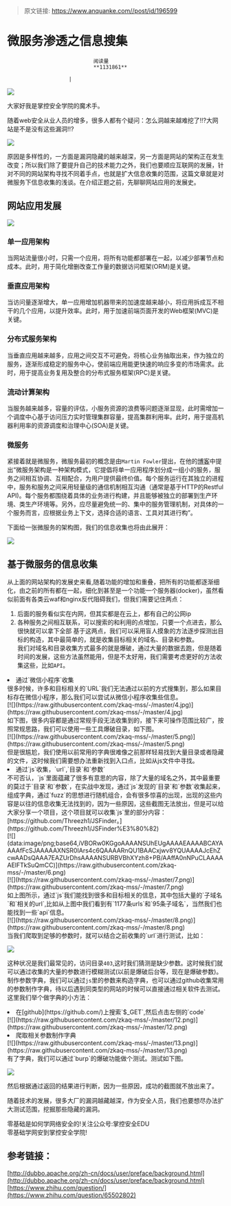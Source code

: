 > 原文链接: https://www.anquanke.com//post/id/196599 


# 微服务渗透之信息搜集


                                阅读量   
                                **1131861**
                            
                        |
                        
                                                                                    



[![](https://p4.ssl.qhimg.com/t01784882562cbd49f7.png)](https://p4.ssl.qhimg.com/t01784882562cbd49f7.png)



大家好我是掌控安全学院的魔术手。

随着web安全从业人员的增多，很多人都有个疑问：怎么洞越来越难挖了!!?大网站是不是没有这些漏洞!!?

[![](https://raw.githubusercontent.com/zkaq-mss/-/master/1.jpg)](https://raw.githubusercontent.com/zkaq-mss/-/master/1.jpg)

原因是多样性的，一方面是漏洞隐藏的越来越深，另一方面是网站的架构正在发生改变；所以我们除了要提升自己的技术能力之外，我们也要顺应互联网的发展，针对不同的网站架构寻找不同着手点，也就是扩大信息收集的范围，这篇文章就是对微服务下信息收集的浅谈。在介绍正题之前，先聊聊网站应用的发展史。



## 网站应用发展

[![](https://raw.githubusercontent.com/zkaq-mss/-/master/2.png)](https://raw.githubusercontent.com/zkaq-mss/-/master/2.png)

### <a class="reference-link" name="%E5%8D%95%E4%B8%80%E5%BA%94%E7%94%A8%E6%9E%B6%E6%9E%84"></a>单一应用架构

当网站流量很小时，只需一个应用，将所有功能都部署在一起，以减少部署节点和成本。此时，用于简化增删改查工作量的数据访问框架(ORM)是关键。

### <a class="reference-link" name="%E5%9E%82%E7%9B%B4%E5%BA%94%E7%94%A8%E6%9E%B6%E6%9E%84"></a>垂直应用架构

当访问量逐渐增大，单一应用增加机器带来的加速度越来越小，将应用拆成互不相干的几个应用，以提升效率。此时，用于加速前端页面开发的Web框架(MVC)是关键。

### <a class="reference-link" name="%E5%88%86%E5%B8%83%E5%BC%8F%E6%9C%8D%E5%8A%A1%E6%9E%B6%E6%9E%84"></a>分布式服务架构

当垂直应用越来越多，应用之间交互不可避免，将核心业务抽取出来，作为独立的服务，逐渐形成稳定的服务中心，使前端应用能更快速的响应多变的市场需求。此时，用于提高业务复用及整合的分布式服务框架(RPC)是关键。

### <a class="reference-link" name="%E6%B5%81%E5%8A%A8%E8%AE%A1%E7%AE%97%E6%9E%B6%E6%9E%84"></a>流动计算架构

当服务越来越多，容量的评估，小服务资源的浪费等问题逐渐显现，此时需增加一个调度中心基于访问压力实时管理集群容量，提高集群利用率。此时，用于提高机器利用率的资源调度和治理中心(SOA)是关键。

### <a class="reference-link" name="%E5%BE%AE%E6%9C%8D%E5%8A%A1"></a>微服务

紧接着就是微服务，微服务最初的概念是由`Martin Fowler`提出，在他的[博客](https://martinfowler.com/)中提出“微服务架构是一种架构模式，它提倡将单一应用程序划分成一组小的服务，服务之间相互协调、互相配合，为用户提供最终价值。每个服务运行在其独立的进程中，服务和服务之间采用轻量级的通信机制相互沟通（通常是基于HTTP的Restful API)。每个服务都围绕着具体的业务进行构建，并且能够被独立的部署到生产环境、类生产环境等。另外，应尽量避免统一的、集中的服务管理机制，对具体的一个服务而言，应根据业务上下文，选择合适的语言、工具对其进行构”。

下面给一张微服务的架构图，我们的信息收集也将由此展开：

[![](https://raw.githubusercontent.com/zkaq-mss/-/master/3.png)](https://raw.githubusercontent.com/zkaq-mss/-/master/3.png)



## 基于微服务的信息收集

从上面的网站架构的发展史来看,随着功能的增加和重叠，把所有的功能都逐渐细化，由之前的所有都在一起，细化到甚至是一个功能一个服务器(docker)，虽然看似前面有各类云waf和nginx反代阻碍我们，但我们需要记住两点：
1. 后面的服务看似实在内网，但其实都是在云上，都有自己的公网ip
1. 各种服务之间相互联系，可以搜索的和利用的点增加，只要一个点进去，那么很快就可以拿下全部
基于这两点，我们可以采用盲人摸象的方法逐步探测出目标的构造，其中最简单的，就是收集目标相关的域名、目录和参数。<br>
我们对域名和目录收集方式最多的就是爆破，通过大量的数据去跑，但是随着时间的发展，这些方法虽然能用，但是不太好用，我们需要考虑更好的方法收集这些，比如`API`。
<li>通过`微信小程序`收集<br>
很多时候，许多和目标相关的`URL`我们无法通过以前的方式搜集到，那么如果目标存在微信小程序，那么我们可以尝试从微信小程序收集些信息。<br>[![](https://raw.githubusercontent.com/zkaq-mss/-/master/4.jpg)](https://raw.githubusercontent.com/zkaq-mss/-/master/4.jpg)<br>
如下图，很多内容都是通过常规手段无法收集到的，接下来可操作范围比较广，按照常规思路，我们可以使用一些工具爆破目录，如下图。<br>[![](https://raw.githubusercontent.com/zkaq-mss/-/master/5.png)](https://raw.githubusercontent.com/zkaq-mss/-/master/5.png)<br>
但是很尴尬，我们使用以前常用的字典很难像之前那样轻易找到大量目录或者隐藏的文件，这时候我们需要想办法重新找到入口点，比如从js文件中寻找。</li>
<li>通过`js`收集，`url`,`目录`和`参数`<br>
不可否认，`js`里面蕴藏了很多有意思的内容，除了大量的域名之外，其中最重要的莫过于`目录`和`参数`，在实战中发现，通过`js`发现的`目录`和`参数`收集起来，组成字典，通过`fuzz`的思想进行随机组合，会有很多惊喜的出现，出现的这些内容是以往的信息收集无法找到的，因为一些原因，这些截图无法放出，但是可以给大家分享一个项目，这个项目就可以收集`js`里的部分内容：[https://github.com/Threezh1/JSFinder。](https://github.com/Threezh1/JSFinder%E3%80%82)<br>[![](data:image/png;base64,iVBORw0KGgoAAAANSUhEUgAAAAEAAAABCAYAAAAfFcSJAAAAAXNSR0IArs4c6QAAAARnQU1BAACxjwv8YQUAAAAJcEhZcwAADsQAAA7EAZUrDhsAAAANSURBVBhXYzh8+PB/AAffA0nNPuCLAAAAAElFTkSuQmCC)](https://raw.githubusercontent.com/zkaq-mss/-/master/6.png)<br>[![](https://raw.githubusercontent.com/zkaq-mss/-/master/7.png)](https://raw.githubusercontent.com/zkaq-mss/-/master/7.png)<br>
如上图所示，通过`js`我们能找到很多和目标相关的信息，其中包括大量的`子域名`和`相关的url`,比如从上图中我们看到有`1177条urls`和`95条子域名`，当然我们也能找到一些`api`信息。<br>[![](https://raw.githubusercontent.com/zkaq-mss/-/master/8.png)](https://raw.githubusercontent.com/zkaq-mss/-/master/8.png)
</li>
当我们爬取到足够的参数时，就可以结合之前收集的`url`进行测试，比如：

[![](https://raw.githubusercontent.com/zkaq-mss/-/master/9.png)](https://raw.githubusercontent.com/zkaq-mss/-/master/9.png)

这种状况是我们最常见的，访问目录`403`,这时我们猜测是缺少参数。这时候我们就可以通过收集的大量的参数进行模糊测试(以前是爆破后台等，现在是爆破参数)。制作参数字典，我们可以通过`js`里的参数来构造字典，也可以通过github收集常用的参数制作字典，待以后遇到同类型的网站的时候可以直接通过相关软件去测试。<br>
这里我们举个做字典的小方法：
<li>在[github](https://github.com/)上搜索`$_GET`,然后点击左侧的`code`<br>[![](https://raw.githubusercontent.com/zkaq-mss/-/master/12.png)](https://raw.githubusercontent.com/zkaq-mss/-/master/12.png)
</li>
<li>爬取相关参数制作字典<br>[![](https://raw.githubusercontent.com/zkaq-mss/-/master/13.png)](https://raw.githubusercontent.com/zkaq-mss/-/master/13.png)
</li>
有了字典，我们可以通过`burp`的爆破功能做个测试。测试如下图。

[![](https://raw.githubusercontent.com/zkaq-mss/-/master/14.png)](https://raw.githubusercontent.com/zkaq-mss/-/master/14.png)

然后根据通过返回的结果进行判断，因为一些原因，成功的截图就不放出来了。

随着技术的发展，很多大厂的漏洞越藏越深，作为安全人员，我们也要想尽办法扩大测试范围，挖掘那些隐藏的漏洞。

零基础是如何学网络安全的!关注公众号:掌控安全EDU<br>
零基础学网安到掌控安全学院!



## 参考链接：

[http://dubbo.apache.org/zh-cn/docs/user/preface/background.html](http://dubbo.apache.org/zh-cn/docs/user/preface/background.html)<br>[https://www.zhihu.com/question/](https://www.zhihu.com/question/65502802)
